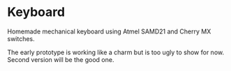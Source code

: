 # Keyboard
Homemade mechanical keyboard using Atmel SAMD21 and Cherry MX switches.

The early prototype is working like a charm but is too ugly to show for now. Second version will be the good one.
